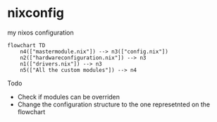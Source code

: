 # nixconfig
my nixos configuration

```mermaid
flowchart TD
    n4(["mastermodule.nix"]) --> n3(["config.nix"])
    n2(["hardwareconfiguration.nix"]) --> n3
    n1(["drivers.nix"]) --> n3
    n5(["All the custom modules"]) --> n4
```

Todo
- Check if modules can be overriden
- Change the configuration structure to the one represetnted on the flowchart
